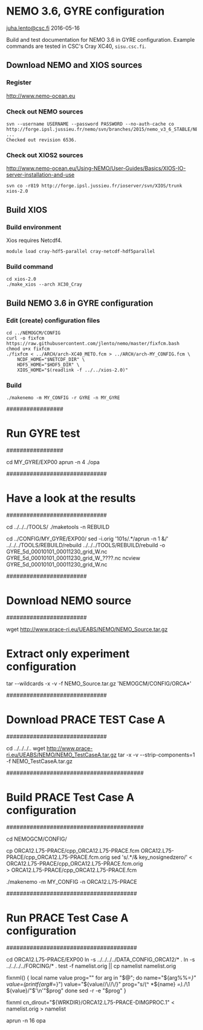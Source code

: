 NEMO 3.6, GYRE configuration
============================

juha.lento@csc.fi
2016-05-16

Build and test documentation for NEMO 3.6 in GYRE
configuration. Example commands are tested in CSC's Cray XC40,
`sisu.csc.fi`.


Download NEMO and XIOS sources
------------------------------

### Register

http://www.nemo-ocean.eu


### Check out NEMO sources


```
svn --username USERNAME --password PASSWORD --no-auth-cache co http://forge.ipsl.jussieu.fr/nemo/svn/branches/2015/nemo_v3_6_STABLE/NEMOGCM
...
Checked out revision 6536.
```


### Check out XIOS2 sources

http://www.nemo-ocean.eu/Using-NEMO/User-Guides/Basics/XIOS-IO-server-installation-and-use

```
svn co -r819 http://forge.ipsl.jussieu.fr/ioserver/svn/XIOS/trunk xios-2.0
```


Build XIOS
----------

### Build environment

Xios requires Netcdf4.

```
module load cray-hdf5-parallel cray-netcdf-hdf5parallel
```


### Build command

```
cd xios-2.0
./make_xios --arch XC30_Cray
```


Build NEMO 3.6 in GYRE configuration
------------------------------------

### Edit (create) configuration files


```
cd ../NEMOGCM/CONFIG
curl -o fixfcm https://raw.githubusercontent.com/jlento/nemo/master/fixfcm.bash
chmod u+x fixfcm
./fixfcm < ../ARCH/arch-XC40_METO.fcm > ../ARCH/arch-MY_CONFIG.fcm \
	NCDF_HOME="$NETCDF_DIR" \
	HDF5_HOME="$HDF5_DIR" \
	XIOS_HOME="$(readlink -f ../../xios-2.0)"
```

### Build

```
./makenemo -m MY_CONFIG -r GYRE -n MY_GYRE
```



#################
# Run GYRE test #
#################

cd MY_GYRE/EXP00
aprun -n 4 ./opa

##############################
# Have a look at the results #
##############################

cd ../../../TOOLS/
./maketools -n REBUILD

cd ../CONFIG/MY_GYRE/EXP00/
sed -i.orig '101s/.*/aprun -n 1 &/' ../../../TOOLS/REBUILD/rebuild
../../../TOOLS/REBUILD/rebuild -o GYRE_5d_00010101_00011230_grid_W.nc GYRE_5d_00010101_00011230_grid_W_????.nc
ncview GYRE_5d_00010101_00011230_grid_W.nc

########################
# Download NEMO source #
########################

wget http://www.prace-ri.eu/UEABS/NEMO/NEMO_Source.tar.gz

# Extract only experiment configuration
tar --wildcards -x -v -f NEMO_Source.tar.gz 'NEMOGCM/CONFIG/ORCA*'

##############################
# Download PRACE TEST Case A #
##############################

cd ../../../..
wget http://www.prace-ri.eu/UEABS/NEMO/NEMO_TestCaseA.tar.gz
tar -x -v --strip-components=1 -f NEMO_TestCaseA.tar.gz

#########################################
# Build PRACE Test Case A configuration #
#########################################

cd NEMOGCM/CONFIG/

cp ORCA12.L75-PRACE/cpp_ORCA12.L75-PRACE.fcm ORCA12.L75-PRACE/cpp_ORCA12.L75-PRACE.fcm.orig
sed 's/.*/& key_nosignedzero/' < ORCA12.L75-PRACE/cpp_ORCA12.L75-PRACE.fcm.orig \
    > ORCA12.L75-PRACE/cpp_ORCA12.L75-PRACE.fcm

./makenemo -m MY_CONFIG -n ORCA12.L75-PRACE

#######################################
# Run PRACE Test Case A configuration #
#######################################

cd ORCA12.L75-PRACE/EXP00
ln -s ../../../../DATA_CONFIG_ORCA12/* .
ln -s ../../../../FORCING/* .
test -f namelist.orig || cp namelist namelist.orig

fixnml() {
    local name value prog=""
    for arg in "$@"; do
        name="${arg%%=*}"
	value=$(printf %q "${arg#*=}")
	value="${value//\//\/}"
        prog="s/(^ *${name} *=).*/\\1 ${value}/"$'\n'"$prog"
    done
    sed -r -e "$prog"
}

fixnml cn_dirout="${WRKDIR}/ORCA12.L75-PRACE-DIMGPROC.1" < namelist.orig > namelist

aprun -n 16 opa
